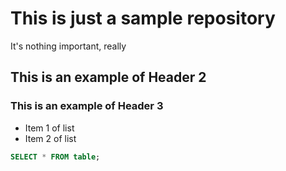 # This is just a sample repository

It's nothing important, really

## This is an example of Header 2

### This is an example of Header 3

- Item 1 of list
- Item 2 of list

```sql
SELECT * FROM table;

```